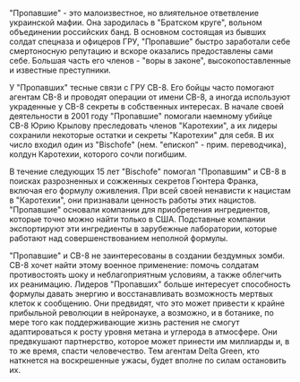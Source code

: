 "Пропавшие" - это малоизвестное, но влиятельное ответвление украинской мафии. Она зародилась в "Братском круге", вольном объединении российских банд. В основном состоящая из бывших солдат спецназа и офицеров ГРУ, "Пропавшие" быстро заработали себе смертоносную репутацию и вскоре оказались предоставлены сами себе. Большая часть его членов - "воры в законе", высокопоставленные и известные преступники.

У "Пропавших" тесные связи с ГРУ СВ-8. Его бойцы часто помогают агентам СВ-8 и проводят операции от имени СВ-8, а иногда используют украденные у СВ-8 секреты в собственных интересах. В начале своей деятельности в 2001 году "Пропавшие" помогали наемному убийце СВ-8 Юрию Крылову преследовать членов "Каротехии", а их лидеры сохранили некоторые остатки и секреты "Каротехии" для себя. В их число входил один из "Bischofe" (нем. "епископ" - прим. переводчика), колдун Каротехии, которого сочли погибшим.

В течение следующих 15 лет "Bischofe" помогал "Пропавшим" и СВ-8 в поисках разрозненных и сожженных секретов Гюнтера Франка, включая его формулу оживления. При всей своей ненависти к нацистам в "Каротехии", они признавали ценность работы этих нацистов. "Пропавшие" основали компании для приобретения ингредиентов, которые точно можно найти только в США. Подставные компании экспортируют эти ингредиенты в зарубежные лаборатории, которые работают над совершенствованием неполной формулы.

"Пропавшие" и СВ-8 не заинтересованы в создании бездумных зомби. СВ-8 хочет найти этому военное применение: помочь солдатам противостоять шоку и неблагоприятным условиям, а также облегчить их реанимацию. Лидеров "Пропавших" больше интересует способность формулы давать энергию и восстанавливать возможность мертвых клеток к сообщению. Они предвидят, что это может привести к крайне прибыльной революции в нейронауке, а возможно, и в ботанике, по мере того как поддерживающие жизнь растения не смогут адаптироваться к росту уровня метана и углерода в атмосфере. Они предвкушают партнерство, которое может принести им миллиарды и, в то же время, спасти человечество. Тем агентам Delta Green, кто наткнется на воскрешенные ужасы, будет вполне по силам остановить их.